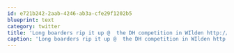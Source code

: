 ```yaml
---
id: e721b242-2aab-4246-ab3a-cfe29f1202b5
blueprint: text
category: twitter
title: 'Long boarders rip it up @  the DH competition in WIlden http://twitpic.com/1yn1uc'
caption: 'Long boarders rip it up @  the DH competition in WIlden http://twitpic.com/1yn1uc'
---
```

